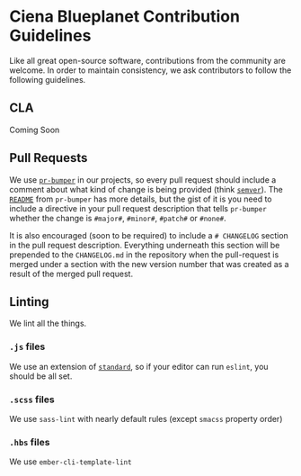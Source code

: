 # Ciena Blueplanet Contribution Guidelines
Like all great open-source software, contributions from the community are welcome.
In order to maintain consistency, we ask contributors to follow the following guidelines.

## CLA
Coming Soon

## Pull Requests
We use [`pr-bumper`](github.com/ciena-blueplanet/pr-bumper) in our projects, so every pull request should include a
comment about what kind of change is being provided (think [`semver`](semver.org)). The [`README`](github.com/ciena-blueplanet/pr-bumper/blob/master/README.md#pull-requests) from `pr-bumper` has more details,
but the gist of it is you need to include a directive in your pull request description that tells `pr-bumper` whether
the change is `#major#`, `#minor#`, `#patch#` or `#none#`.

It is also encouraged (soon to be required) to include a `# CHANGELOG` section in the pull request description.
Everything underneath this section will be prepended to the `CHANGELOG.md` in the repository when the pull-request
is merged under a section with the new version number that was created as a result of the merged pull request.

## Linting
We lint all the things.

### `.js` files
We use an extension of [`standard`](standardjs.com), so if your editor can run `eslint`, you should be all set.

### `.scss` files
We use `sass-lint` with nearly default rules (except `smacss` property order)

### `.hbs` files
We use `ember-cli-template-lint`
